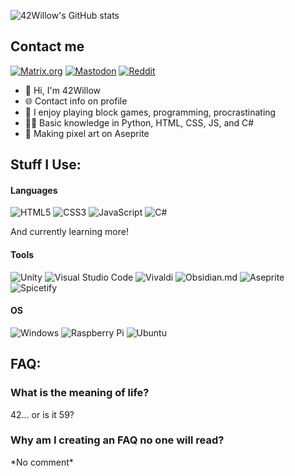 ![42Willow's GitHub stats](https://github-readme-stats.vercel.app/api?username=42Willow&show_icons=true&theme=onedark)

## Contact me
[![Matrix.org](https://img.shields.io/badge/matrix-black?style=for-the-badge&logo=matrix)](https://matrix.to/#/@42willow:matrix.org)
[![Mastodon](https://img.shields.io/badge/mastodon-%236364FF?style=for-the-badge&logo=mastodon&logoColor=white)](https://mastodon.social/@42willow)
[![Reddit](https://img.shields.io/badge/reddit-%23FF4500?style=for-the-badge&logo=reddit&logoColor=white)](https://reddit.com/u/42willow)

* :wave: Hi, I'm 42Willow
* :globe_with_meridians: Contact info on profile
* :seedling: I enjoy playing block games, programming, procrastinating
* :technologist: Basic knowledge in Python, HTML, CSS, JS, and C#
* :art: Making pixel art on Aseprite

## Stuff I Use:
#### Languages
![HTML5](https://img.shields.io/badge/html5-%23E34F26.svg?style=for-the-badge&logo=html5&logoColor=white)
![CSS3](https://img.shields.io/badge/css3-%231572B6.svg?style=for-the-badge&logo=css3&logoColor=white)
![JavaScript](https://img.shields.io/badge/javascript-%23323330.svg?style=for-the-badge&logo=javascript&logoColor=%23F7DF1E)
![C#](https://img.shields.io/badge/c%23-%23239120.svg?style=for-the-badge&logo=c-sharp&logoColor=white)

And currently learning more!

#### Tools
![Unity](https://img.shields.io/badge/unity-%23000000.svg?style=for-the-badge&logo=unity&logoColor=white)
![Visual Studio Code](https://img.shields.io/badge/Visual%20Studio%20Code-0078d7.svg?style=for-the-badge&logo=visual-studio-code&logoColor=white)
![Vivaldi](https://img.shields.io/badge/vivaldi-%23EF3939?style=for-the-badge&logo=vivaldi&logoColor=white)
![Obsidian.md](https://img.shields.io/badge/obsidian.md-%237C3AED?style=for-the-badge&logo=obsidian&logoColor=white)
![Aseprite](https://img.shields.io/badge/aseprite-%23544450?style=for-the-badge&logo=aseprite&logoColor=white)
![Spicetify](https://img.shields.io/badge/spicetify-%231DB954?style=for-the-badge&logo=spotify&logoColor=white)

#### OS
![Windows](https://img.shields.io/badge/windows-%230078D4?style=for-the-badge&logo=windows11&logoColor=white)
![Raspberry Pi](https://img.shields.io/badge/raspberry_pi-%23A22846?style=for-the-badge&logo=raspberrypi&logoColor=white)
![Ubuntu](https://img.shields.io/badge/ubuntu-%23E95420?style=for-the-badge&logo=ubuntu&logoColor=white)



## FAQ:
### What is the meaning of life?
42... or is it 59?
### Why am I creating an FAQ no one will read?
\*No comment\*
